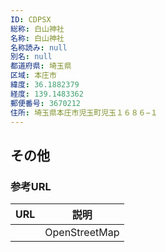 ```yaml
---
ID: CDPSX
総称: 白山神社
名称: 白山神社
名称読み: null
別名: null
都道府県: 埼玉県
区域: 本庄市
緯度: 36.1882379
経度: 139.1483362
郵便番号: 3670212
住所: 埼玉県本庄市児玉町児玉１６８６−１
---
```


## その他

### 参考URL

| URL | 説明          |
| --- | ------------- |
|     | OpenStreetMap |
